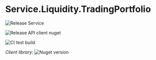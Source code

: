 # Service.Liquidity.TradingPortfolio


![Release Service](https://github.com/MyJetWallet/Service.Liquidity.TradingPortfolio/workflows/Release%20Service/badge.svg)

![Release API client nuget](https://github.com/MyJetWallet/Service.Liquidity.TradingPortfolio/workflows/Release%20API%20client%20nuget/badge.svg)

![CI test build](https://github.com/MyJetWallet/Service.Liquidity.TradingPortfolio/workflows/CI%20test%20build/badge.svg)

*Client library:* ![Nuget version](https://img.shields.io/nuget/v/MyJetWallet.Service.Liquidity.TradingPortfolio.Client?label=MyJetWallet.Service.Liquidity.TradingPortfolio.Client&style=social)

